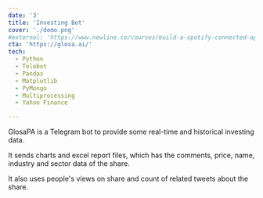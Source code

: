 ```yaml
---
date: '3'
title: 'Investing Bot'
cover: './demo.png'
#external: 'https://www.newline.co/courses/build-a-spotify-connected-app'
cta: 'https://glosa.ai/'
tech:
  - Python
  - Telebot
  - Pandas
  - Matplotlib
  - PyMongo
  - Multiprocessing
  - Yahoo Finance

---
```


GlosaPA is a Telegram bot to provide some real-time and historical investing data. 

It sends charts and excel report files, which has the comments, price, name, industry and sector data of the share.

It also uses people's views on share and count of related tweets about the share.

